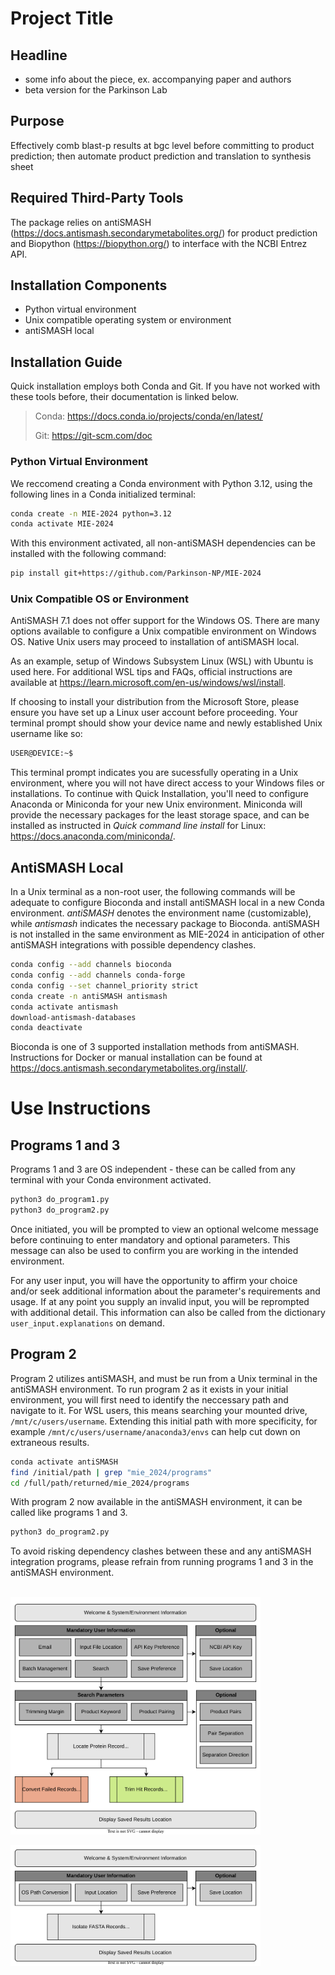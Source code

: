 # Project Title
## Headline

* some info about the piece, ex. accompanying paper and authors
* beta version for the Parkinson Lab

## Purpose
Effectively comb blast-p results at bgc level before committing to product prediction; then automate product prediction and translation to synthesis sheet

## Required Third-Party Tools
The package relies on antiSMASH (<https://docs.antismash.secondarymetabolites.org/>) for product prediction and Biopython (<https://biopython.org/>) to interface with the NCBI Entrez API.

## Installation Components
- Python virtual environment
- Unix compatible operating system or environment
- antiSMASH local

## Installation Guide
Quick installation employs both Conda and Git. If you have not worked with these tools before, their documentation is linked below.
> Conda: <https://docs.conda.io/projects/conda/en/latest/>
>
> Git: <https://git-scm.com/doc>

### Python Virtual Environment
We reccomend creating a Conda environment with Python 3.12, using the following lines in a Conda initialized terminal:
```Bash
conda create -n MIE-2024 python=3.12
conda activate MIE-2024
```
With this environment activated, all non-antiSMASH dependencies can be installed with the following command:
```Bash
pip install git+https://github.com/Parkinson-NP/MIE-2024
```

### Unix Compatible OS or Environment
AntiSMASH 7.1 does not offer support for the Windows OS. There are many options available to configure a Unix compatible environment on Windows OS. Native Unix users may proceed to installation of antiSMASH local.

 As an example, setup of Windows Subsystem Linux (WSL) with Ubuntu is used here. For additional WSL tips and FAQs, official instructions are available at <https://learn.microsoft.com/en-us/windows/wsl/install>.

[//]: # (Depending on your software version, you may need to enable WSL before moving forwards.
WSL can be enabled via Administrator commands in Windows Powershell, or graphically in Windows Control Panel.)  
[//]: # (*Virtual Machine Platform* and *Windows Subsystem for Linux* must be enabled under **Windows Control Panel > Programs > Programs and Features > Turn Windows features on or off**. With the required features enabled, installation can be then be carried out graphically in the Microsoft Store, or with the following command in Windows Powershell:)
[//]: # (Bash
wsl --install -d Ubuntu)  


If choosing to install your distribution from the Microsoft Store, please ensure you have set up a Linux user account before proceeding. Your terminal prompt should show your device name and newly established Unix username like so:
 ```Bash
 USER@DEVICE:~$ 
 ```
This terminal prompt indicates you are sucessfully operating in a Unix environment, where you will not have direct access to  your Windows files or installations. To continue with Quick Installation, you'll need to configure Anaconda or Miniconda for your new Unix environment. Miniconda will provide the necessary packages for the least storage space, and can be installed as instructed in *Quick command line install* for Linux: <https://docs.anaconda.com/miniconda/>.

## AntiSMASH Local
In a Unix terminal as a non-root user, the following commands will be adequate to configure Bioconda and install antiSMASH local in a new Conda environment. *antiSMASH* denotes the environment name (customizable), while *antismash* indicates the necessary package to Bioconda. antiSMASH is not installed in the same environment as MIE-2024 in anticipation of other antiSMASH integrations with possible dependency clashes.
```Bash
conda config --add channels bioconda
conda config --add channels conda-forge 
conda config --set channel_priority strict
conda create -n antiSMASH antismash
conda activate antismash
download-antismash-databases
conda deactivate
```
Bioconda is one of 3 supported installation methods from antiSMASH. Instructions for Docker or manual installation can be found at <https://docs.antismash.secondarymetabolites.org/install/>.
# Use Instructions
## Programs 1 and 3
Programs 1 and 3 are OS independent - these can be called from any terminal with your Conda environment activated.
```bash
python3 do_program1.py
python3 do_program2.py
```
Once initiated, you will be prompted to view an optional welcome message before continuing to enter mandatory and optional parameters. This message can also be used to confirm you are working in the intended environment.

For any user input, you will have the opportunity to affirm your choice and/or seek additional information about the parameter's requirements and usage. If at any point you supply an invalid input, you will be reprompted with additional detail. This information can also be called from the dictionary ```user_input.explanations``` on demand.

## Program 2
Program 2 utilizes antiSMASH, and must be run from a Unix terminal in the antiSMASH environment. To run program 2 as it exists in your initial environment, you will first need to identify the neccessary path and navigate to it. 
For WSL users, this means searching your mounted drive, 
```/mnt/c/users/username```. Extending this initial path with more specificity, for example ```/mnt/c/users/username/anaconda3/envs``` can help cut down on extraneous results.

```bash
conda activate antiSMASH
find /initial/path | grep "mie_2024/programs"
cd /full/path/returned/mie_2024/programs
```
With program 2 now available in the antiSMASH environment, it can be called like programs 1 and 3. 
```bash
python3 do_program2.py
```
To avoid risking dependency clashes between these and any antiSMASH integration programs, please refrain from running programs 1 and 3 in the antiSMASH environment.

\
<img src="p1_11112024.svg" width=400>

<img src="p3_11112024.svg" width=400>
